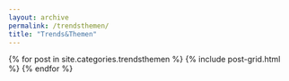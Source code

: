 ```yaml
---
layout: archive
permalink: /trendsthemen/
title: "Trends&Themen"
---
```


<div class="tiles">
{% for post in site.categories.trendsthemen %}
  {% include post-grid.html %}
{% endfor %}
</div><!-- /.tiles -->